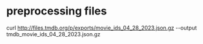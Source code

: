 # preprocessing files

curl http://files.tmdb.org/p/exports/movie_ids_04_28_2023.json.gz --output tmdb_movie_ids_04_28_2023.json.gz
